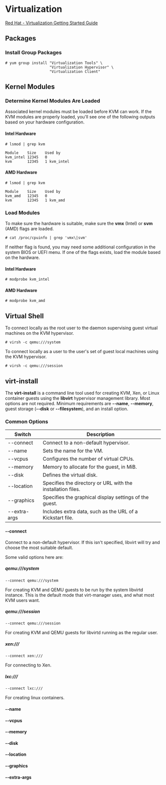 # Virtualization
[Red Hat - Virtualization Getting Started Guide](https://access.redhat.com/documentation/en-us/red_hat_enterprise_linux/7/html/virtualization_getting_started_guide/index)
## Packages
### Install Group Packages
```
# yum group install "Virtualization Tools" \
                    "Virtualization Hypervisor" \
                    "Virtualization Client"
```
## Kernel Modules
### Determine Kernel Modules Are Loaded
Associated kernel modules must be loaded before KVM can work.  If the KVM modules 
 are properly loaded, you'll see one of the following outputs based on your 
 hardware configuration.
#### Intel Hardware
```
# lsmod | grep kvm

Module    Size    Used by
kvm_intel 12345   0
kvm       12345   1 kvm_intel
```
#### AMD Hardware
```
# lsmod | grep kvm

Module    Size    Used by
kvm_amd   12345   0
kvm       12345   1 kvm_amd  
```
### Load Modules
To make sure the hardware is suitable, make sure the **vmx** (Intel) or **svm**
 (AMD) flags are loaded.
```
# cat /proc/cpuinfo | grep 'vmx\|svm'
```
If neither flag is found, you may need some additional configuration in the
 system BIOS or UEFI menu.
If one of the flags exists, load the module based on the hardware.
#### Intel Hardware
```
# modprobe kvm_intel
```
#### AMD Hardware
```
# modprobe kvm_amd
```
## Virtual Shell
To connect locally as the root user to the daemon supervising guest virtual
 machines on the KVM hypervisor.
```
# virsh -c qemu:///system
```
To connect locally as a user to the user's set of guest local machines using the
 KVM hypervisor.
```
# virsh -c qemu:///session
```
## virt-install
The **virt-install** is a command line tool used for creating KVM, Xen, or Linux
 container guests using the **libvirt** hypervisor management library. Most
 options are not required. Minimum requirements are **--name**, **--memory**,
 guest storage (**--disk** or **--filesystem**), and an install option.

### Common Options 
| Switch            | Description                                                 |
| ----------------- | ----------------------------------------------------------- |
| --connect         | Connect to a non-default hypervisor.                        |
| --name            | Sets the name for the VM.                                   |
| --vcpus           | Configures the number of virtual CPUs.                      |
| --memory          | Memory to allocate for the guest, in MiB.                   |
| --disk            | Defines the virtual disk.                                   |
| --location        | Specifies the directory or URL with the installation files. |
| --graphics        | Specifies the graphical display settings of the guest.      |
| --extra-args      | Includes extra data, such as the URL of a Kickstart file.   |
#### --connect
Connect to a non-default hypervisor. If this isn't specified, libvirt will try 
 and choose the most suitable default.

Some valid options here are:
##### qemu:///system
```
--connect qemu:///system
```
For creating KVM and QEMU guests to be run by the system libvirtd instance.
 This is the default mode that virt-manager uses, and what most KVM users want.

##### qemu:///session
```
--connect qemu:///session
```
For creating KVM and QEMU guests for libvirtd running as the regular user.
##### xen:///
```
--connect xen:///
```
For connecting to Xen.
##### lxc:///
```
--connect lxc:///
```
For creating linux containers.
#### --name
#### --vcpus
#### --memory
#### --disk
#### --location
#### --graphics
#### --extra-args
